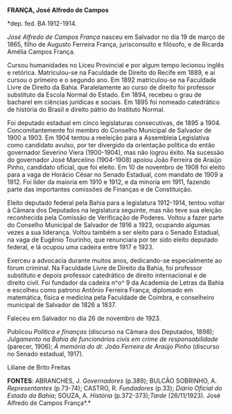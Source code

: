 **FRANÇA, José Alfredo de Campos**

\*dep. fed. BA 1912-1914.

*José Alfredo de Campos França* nasceu em Salvador no dia 19 de março de
1865, filho de Augusto Ferreira França, jurisconsulto e filósofo, e de
Ricarda Amélia Campos França.

Cursou humanidades no Liceu Provincial e por algum tempo lecionou inglês
e retórica. Matriculou-se na Faculdade de Direito do Recife em 1889, e
aí cursou o primeiro e o segundo ano. Em 1892 matriculou-se na Faculdade
Livre de Direito da Bahia. Paralelamente ao curso de direito foi
professor substituto da Escola Normal do Estado. Em 1894, recebeu o grau
de bacharel em ciências jurídicas e sociais. Em 1895 foi nomeado
catedrático de história do Brasil e direito pátrio do Instituto Normal.

Foi deputado estadual em cinco legislaturas consecutivas, de 1895 a
1904. Concomitantemente foi membro do Conselho Municipal de Salvador de
1900 a 1903. Em 1904 tentou a reeleição para a Assembleia Legislativa
como candidato avulso, por ter divergido da orientação política do então
governador Severino Viera (1900-1904), mas não logrou êxito. Na sucessão
do governador José Marcelino (1904-1908) apoiou João Ferreira de Araújo
Pinho, candidato oficial, que foi eleito. Em 10 de novembro de 1908 foi
eleito para a vaga de Horácio César no Senado Estadual, com mandato de
1909 a 1912. Foi líder da maioria em 1910 e 1912, e da minoria em 1911,
fazendo parte das importantes comissões de Finanças e de Constituição.

Eleito deputado federal pela Bahia para a legislatura 1912-1914, tentou
voltar à Câmara dos Deputados na legislatura seguinte, mas não teve sua
eleição reconhecida pela Comissão de Verificação de Poderes. Voltou a
fazer parte do Conselho Municipal de Salvador de 1916 a 1923, ocupando
algumas vezes a sua liderança. Voltou também a ser eleito para o Senado
Estadual, na vaga de Eugênio Tourinho, que renunciara por ter sido
eleito deputado federal, e lá ocupou uma cadeira entre 1917 e 1923.

Exerceu a advocacia durante muitos anos, dedicando-se especialmente ao
fórum criminal. Na Faculdade Livre de Direito da Bahia, foi professor
substituto e depois professor catedrático de direito internacional e de
direito civil. Foi fundador da cadeira n^o^ 9 da Academia de Letras da
Bahia e escolheu como patrono Antônio Ferreira França, diplomado em
matemática, física e medicina pela Faculdade de Coimbra, e conselheiro
municipal de Salvador de 1826 a 1837.

Faleceu em Salvador no dia 26 de novembro de 1923.

Publicou *Política e finanças* (discurso na Câmara dos Deputados, 1898);
*Julgamento na Bahia de funcionários civis em crime de responsabilidade*
(parecer, 1906); *À memória do dr. João Ferreira de Araújo Pinho*
(discurso no Senado estadual, 1917).

Liliane de Brito Freitas

**FONTES**: ABRANCHES, J. *Governadores* (p.389); BULCÃO SOBRINHO, A.
*Representantes* (p.73-74); CASTRO, R. *Fundadores* (p.33); *Diário
Oficial do Estado da Bahia*; SOUZA, A. *História* (p.372-373);*Tarde*
(26/11/1923). José Alfredo de Campos França*.*

